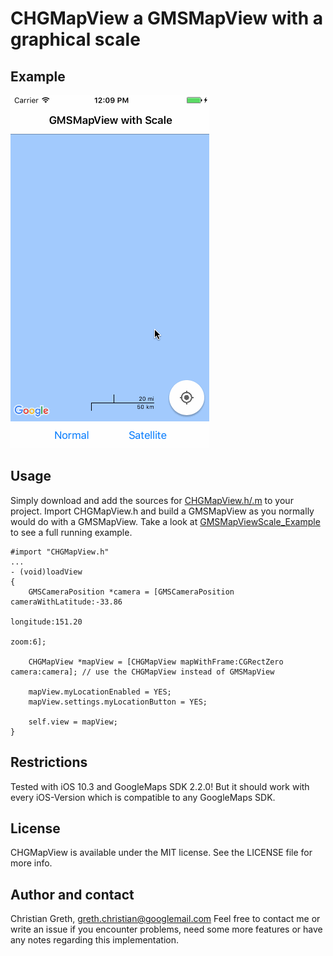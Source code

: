 # CHGMapView a GMSMapView with a graphical scale

## Example

![Screenshot of example CHGMapViewController](example.gif)

## Usage

Simply download and add the sources for [CHGMapView.h/.m](/GMSMapViewScale_Example/GMSMapViewScale_Example) to your project. Import CHGMapView.h and build a GMSMapView as you normally would do with a GMSMapView. Take a look at [GMSMapViewScale_Example](/GMSMapViewScale_Example/GMSMapViewScale_Example) to see a full running example.

```objc
#import "CHGMapView.h"
...
- (void)loadView
{
    GMSCameraPosition *camera = [GMSCameraPosition cameraWithLatitude:-33.86
                                                            longitude:151.20
                                                                 zoom:6];

    CHGMapView *mapView = [CHGMapView mapWithFrame:CGRectZero camera:camera]; // use the CHGMapView instead of GMSMapView

    mapView.myLocationEnabled = YES;
    mapView.settings.myLocationButton = YES;

    self.view = mapView;
}
```

## Restrictions

Tested with iOS 10.3 and GoogleMaps SDK 2.2.0! But it should work with every iOS-Version which is compatible to any GoogleMaps SDK.

## License

CHGMapView is available under the MIT license. See the LICENSE file for more info.

## Author and contact

Christian Greth, greth.christian@googlemail.com
Feel free to contact me or write an issue if you encounter problems, need some more features or have any notes regarding this implementation.
